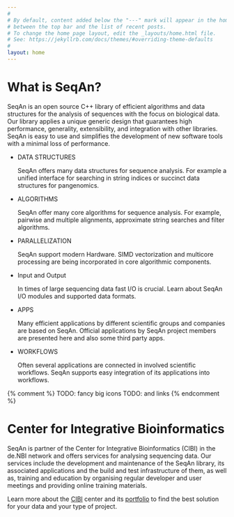 ```yaml
---
#
# By default, content added below the "---" mark will appear in the home page
# between the top bar and the list of recent posts.
# To change the home page layout, edit the _layouts/home.html file.
# See: https://jekyllrb.com/docs/themes/#overriding-theme-defaults
#
layout: home
---
```


# What is SeqAn?

SeqAn is an open source C++ library of efficient algorithms and data structures for the analysis of sequences with the
focus on biological data. Our library applies a unique generic design that guarantees high performance, generality,
extensibility, and integration with other libraries. SeqAn is easy to use and simplifies the development of new software
tools with a minimal loss of performance.

* DATA STRUCTURES

  SeqAn offers many data structures for sequence analysis. For example a unified interface for searching in string
  indices or succinct data structures for pangenomics.
* ALGORITHMS

  SeqAn offer many core algorithms for sequence analysis. For example, pairwise and multiple alignments, approximate
  string searches and filter algorithms.
* PARALLELIZATION

  SeqAn support modern Hardware. SIMD vectorization and multicore processing are being incorporated in core algorithmic
  components.
* Input and Output

  In times of large sequencing data fast I/O is crucial. Learn about SeqAn I/O modules and supported data formats.
* APPS

  Many efficient applications by different scientific groups and companies are based on SeqAn. Official applications by
  SeqAn project members are presented here and also some third party apps.
* WORKFLOWS

  Often several applications are connected in involved scientific workflows. SeqAn supports easy integration of its applications into workflows.

{% comment %}
TODO: fancy big icons
TODO: and links
{% endcomment %}

# Center for Integrative Bioinformatics

SeqAn is partner of the Center for Integrative Bioinformatics (CIBI) in the de.NBI network and offers services for
analysing sequencing data. Our services include the development and maintenance of the SeqAn library, its associated
applications and the build and test infrastructure of them, as well as, training and education by organising regular
developer and user meetings and providing online training materials.

Learn more about the [CIBI](https://www.denbi.de/network/center-for-integrative-bioinformatics-cibi) center and its
[portfolio](https://www.denbi.de/network/center-for-integrative-bioinformatics-cibi/21-about/508-portfolio-of-center-for-integrative-bioinformatics-cibi)
to find the best solution for your data and your type of project.

